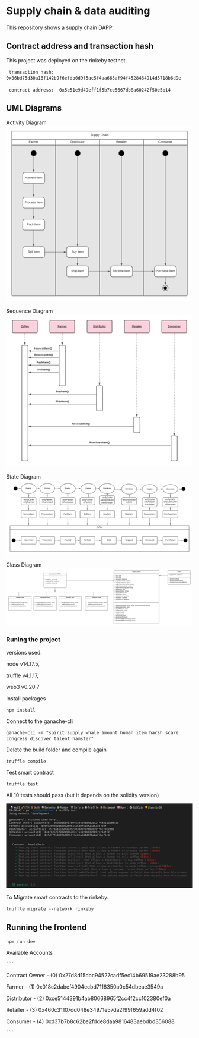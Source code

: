 # Supply chain & data auditing

This repository shows a supply chain DAPP. 

## Contract address and transaction hash

This project was deployed on the rinkeby testnet.

```
 transaction hash:  0x06bd75d30a16f142b9f6efdb0d9f5ac5f4aa663af94f4528464914d5718b6d9e

 contract address:  0x5e51e9d49eff1f5b7ce5667db8a60242f50e5b14

```


## UML Diagrams
Activity Diagram
![activity Diagram](images/activityDiagram.png)

Sequence Diagram
![sequence Diagram](images/sequenceDiagram.png)

State Diagram
![state Diagram](images/stateDiagram.png)

Class Diagram
![class Diagram](images/classDiagram.png)




###  Runing the project

versions used:

node v14.17.5,

truffle v4.1.17,

web3 v0.20.7

Install packages

```
npm install

```

Connect to the ganache-cli

```
ganache-cli -m "spirit supply whale amount human item harsh scare congress discover talent hamster"

```

Delete the build folder and compile again

```
truffle compile

```
Test smart contract

```
truffle test
```
All 10 tests should pass (but it depends on the solidity version)

![truffle test](images/truffle_test.png)


To Migrate smart contracts to the rinkeby:

```
truffle migrate --network rinkeby

```

## Running the frontend


```
npm run dev

```


Available Accounts

    ```
Contract Owner -   (0) 0x27d8d15cbc94527cadf5ec14b69519ae23288b95

Farmer         -   (1) 0x018c2dabef4904ecbd7118350a0c54dbeae3549a

Distributor    -   (2) 0xce5144391b4ab80668965f2cc4f2cc102380ef0a

Retailer       -   (3) 0x460c31107dd048e34971e57da2f99f659add4f02

Consumer       -   (4) 0xd37b7b8c62be2fdde8daa9816483aebdbd356088
    
    ```





